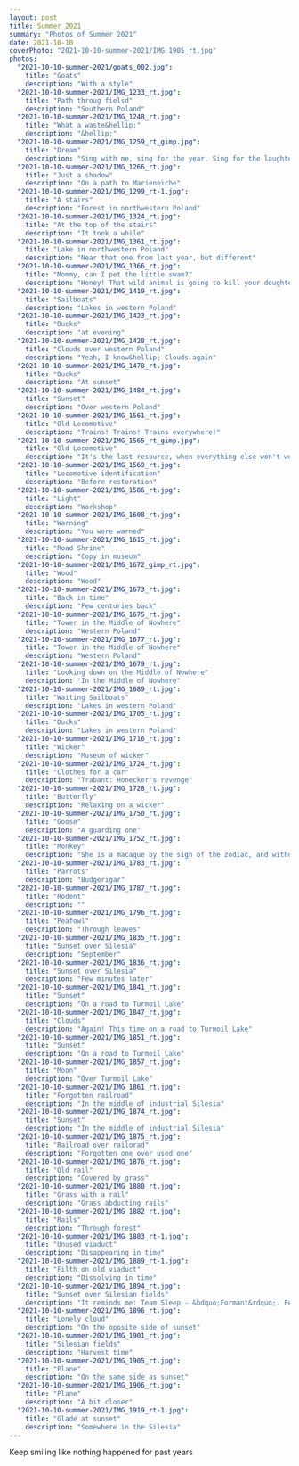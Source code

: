 ```yaml
---
layout: post
title: Summer 2021
summary: "Photos of Summer 2021"
date: 2021-10-10
coverPhoto: "2021-10-10-summer-2021/IMG_1905_rt.jpg"
photos:
  "2021-10-10-summer-2021/goats_002.jpg":
    title: "Goats"
    description: "With a style"
  "2021-10-10-summer-2021/IMG_1233_rt.jpg":
    title: "Path throug fielsd"
    description: "Southern Poland"
  "2021-10-10-summer-2021/IMG_1248_rt.jpg":
    title: "What a waste&hellip;"
    description: "&hellip;"
  "2021-10-10-summer-2021/IMG_1259_rt_gimp.jpg":
    title: "Dream"
    description: "Sing with me, sing for the year, Sing for the laughter, sing for the tear, Sing with me if it's just for today&hellip;"
  "2021-10-10-summer-2021/IMG_1266_rt.jpg":
    title: "Just a shadow"
    description: "On a path to Marieneiche"
  "2021-10-10-summer-2021/IMG_1299_rt-1.jpg":
    title: "A stairs"
    description: "Forest in northwestern Poland"
  "2021-10-10-summer-2021/IMG_1324_rt.jpg":
    title: "At the top of the stairs"
    description: "It took a while"
  "2021-10-10-summer-2021/IMG_1361_rt.jpg":
    title: "Lake in northwestern Poland"
    description: "Near that one from last year, but different"
  "2021-10-10-summer-2021/IMG_1366_rt.jpg":
    title: "Mommy, can I pet the little swam?"
    description: "Honey! That wild animal is going to kill your doughter! 😆"
  "2021-10-10-summer-2021/IMG_1419_rt.jpg":
    title: "Sailboats"
    description: "Lakes in western Poland"
  "2021-10-10-summer-2021/IMG_1423_rt.jpg":
    title: "Ducks"
    description: "at evening"
  "2021-10-10-summer-2021/IMG_1428_rt.jpg":
    title: "Clouds over western Poland"
    description: "Yeah, I know&hellip; Clouds again"
  "2021-10-10-summer-2021/IMG_1478_rt.jpg":
    title: "Ducks"
    description: "At sunset"
  "2021-10-10-summer-2021/IMG_1484_rt.jpg":
    title: "Sunset"
    description: "Over western Poland"
  "2021-10-10-summer-2021/IMG_1561_rt.jpg":
    title: "Old Locomotive"
    description: "Trains! Trains! Trains everywhere!"
  "2021-10-10-summer-2021/IMG_1565_rt_gimp.jpg":
    title: "Old Locomotive"
    description: "It's the last resource, when everything else won't work"
  "2021-10-10-summer-2021/IMG_1569_rt.jpg":
    title: "Locomotive identification"
    description: "Before restoration"
  "2021-10-10-summer-2021/IMG_1586_rt.jpg":
    title: "Light"
    description: "Workshop"
  "2021-10-10-summer-2021/IMG_1608_rt.jpg":
    title: "Warning"
    description: "You were warned"
  "2021-10-10-summer-2021/IMG_1615_rt.jpg":
    title: "Road Shrine"
    description: "Copy in museum"
  "2021-10-10-summer-2021/IMG_1672_gimp_rt.jpg":
    title: "Wood"
    description: "Wood"
  "2021-10-10-summer-2021/IMG_1673_rt.jpg":
    title: "Back in time"
    description: "Few centuries back"
  "2021-10-10-summer-2021/IMG_1675_rt.jpg":
    title: "Tower in the Middle of Nowhere"
    description: "Western Poland"
  "2021-10-10-summer-2021/IMG_1677_rt.jpg":
    title: "Tower in the Middle of Nowhere"
    description: "Western Poland"
  "2021-10-10-summer-2021/IMG_1679_rt.jpg":
    title: "Looking down on the Middle of Nowhere"
    description: "In the Middle of Nowhere"
  "2021-10-10-summer-2021/IMG_1689_rt.jpg":
    title: "Waiting Sailboats"
    description: "Lakes in western Poland"
  "2021-10-10-summer-2021/IMG_1705_rt.jpg":
    title: "Ducks"
    description: "Lakes in western Poland"
  "2021-10-10-summer-2021/IMG_1716_rt.jpg":
    title: "Wicker"
    description: "Museum of wicker"
  "2021-10-10-summer-2021/IMG_1724_rt.jpg":
    title: "Clothes for a car"
    description: "Trabant: Honecker's revenge"
  "2021-10-10-summer-2021/IMG_1728_rt.jpg":
    title: "Butterfly"
    description: "Relaxing on a wicker"
  "2021-10-10-summer-2021/IMG_1750_rt.jpg":
    title: "Goose"
    description: "A guarding one"
  "2021-10-10-summer-2021/IMG_1752_rt.jpg":
    title: "Monkey"
    description: "She is a macaque by the sign of the zodiac, and without a sign she is a macaque // Leningrad"
  "2021-10-10-summer-2021/IMG_1783_rt.jpg":
    title: "Parrots"
    description: "Budgerigar"
  "2021-10-10-summer-2021/IMG_1787_rt.jpg":
    title: "Rodent"
    description: ""
  "2021-10-10-summer-2021/IMG_1796_rt.jpg":
    title: "Peafowl"
    description: "Through leaves"
  "2021-10-10-summer-2021/IMG_1835_rt.jpg":
    title: "Sunset over Silesia"
    description: "September"
  "2021-10-10-summer-2021/IMG_1836_rt.jpg":
    title: "Sunset over Silesia"
    description: "Few minutes later"
  "2021-10-10-summer-2021/IMG_1841_rt.jpg":
    title: "Sunset"
    description: "On a road to Turmoil Lake"
  "2021-10-10-summer-2021/IMG_1847_rt.jpg":
    title: "Clouds"
    description: "Again! This time on a road to Turmoil Lake"
  "2021-10-10-summer-2021/IMG_1851_rt.jpg":
    title: "Sunset"
    description: "On a road to Turmoil Lake"
  "2021-10-10-summer-2021/IMG_1857_rt.jpg":
    title: "Moon"
    description: "Over Turmoil Lake"
  "2021-10-10-summer-2021/IMG_1861_rt.jpg":
    title: "Forgotten railroad"
    description: "In the middle of industrial Silesia"
  "2021-10-10-summer-2021/IMG_1874_rt.jpg":
    title: "Sunset"
    description: "In the middle of industrial Silesia"
  "2021-10-10-summer-2021/IMG_1875_rt.jpg":
    title: "Railroad over railorad"
    description: "Forgotten one over used one"
  "2021-10-10-summer-2021/IMG_1876_rt.jpg":
    title: "Old rail"
    description: "Covered by grass"
  "2021-10-10-summer-2021/IMG_1880_rt.jpg":
    title: "Grass with a rail"
    description: "Grass abducting rails"
  "2021-10-10-summer-2021/IMG_1882_rt.jpg":
    title: "Rails"
    description: "Through forest"
  "2021-10-10-summer-2021/IMG_1883_rt-1.jpg":
    title: "Unused viaduct"
    description: "Disappearing in time"
  "2021-10-10-summer-2021/IMG_1889_rt-1.jpg":
    title: "Filth on old viaduct"
    description: "Dissolving in time"
  "2021-10-10-summer-2021/IMG_1894_rt.jpg":
    title: "Sunset over Silesian fields"
    description: "It reminds me: Team Sleep - &bdquo;Formant&rdquo;. Feel my nostalgia"
  "2021-10-10-summer-2021/IMG_1896_rt.jpg":
    title: "Lonely cloud"
    description: "On the oposite side of sunset"
  "2021-10-10-summer-2021/IMG_1901_rt.jpg":
    title: "Silesian fields"
    description: "Harvest time"
  "2021-10-10-summer-2021/IMG_1905_rt.jpg":
    title: "Plane"
    description: "On the same side as sunset"
  "2021-10-10-summer-2021/IMG_1906_rt.jpg":
    title: "Plane"
    description: "A bit closer"
  "2021-10-10-summer-2021/IMG_1919_rt-1.jpg":
    title: "Glade at sunset"
    description: "Somewhere in the Silesia"
---
```


Keep smiling like nothing happened for past years
